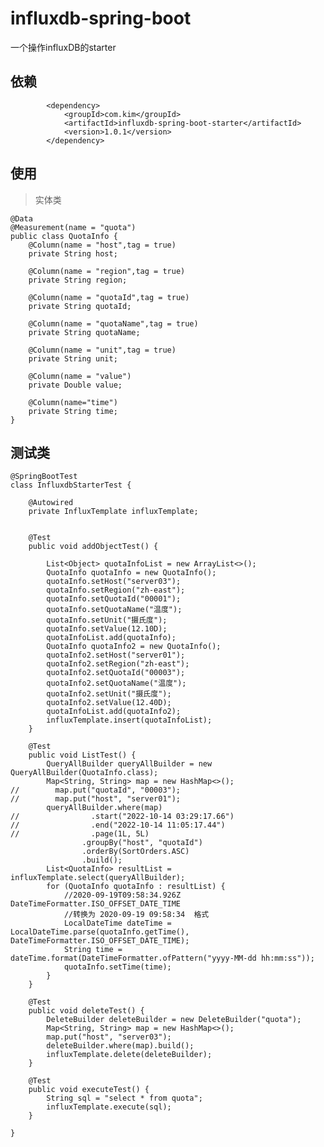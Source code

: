# influxdb-spring-boot
一个操作influxDB的starter
## 依赖
    
            <dependency>
                <groupId>com.kim</groupId>
                <artifactId>influxdb-spring-boot-starter</artifactId>
                <version>1.0.1</version>
            </dependency>
            
## 使用

> 实体类

    @Data
    @Measurement(name = "quota")
    public class QuotaInfo {
        @Column(name = "host",tag = true)
        private String host;
    
        @Column(name = "region",tag = true)
        private String region;
    
        @Column(name = "quotaId",tag = true)
        private String quotaId;
    
        @Column(name = "quotaName",tag = true)
        private String quotaName;
    
        @Column(name = "unit",tag = true)
        private String unit;
    
        @Column(name = "value")
        private Double value;
    
        @Column(name="time")
        private String time;
    }

## 测试类 

    @SpringBootTest
    class InfluxdbStarterTest {
    
        @Autowired
        private InfluxTemplate influxTemplate;
    
    
        @Test
        public void addObjectTest() {
    
            List<Object> quotaInfoList = new ArrayList<>();
            QuotaInfo quotaInfo = new QuotaInfo();
            quotaInfo.setHost("server03");
            quotaInfo.setRegion("zh-east");
            quotaInfo.setQuotaId("00001");
            quotaInfo.setQuotaName("温度");
            quotaInfo.setUnit("摄氏度");
            quotaInfo.setValue(12.10D);
            quotaInfoList.add(quotaInfo);
            QuotaInfo quotaInfo2 = new QuotaInfo();
            quotaInfo2.setHost("server01");
            quotaInfo2.setRegion("zh-east");
            quotaInfo2.setQuotaId("00003");
            quotaInfo2.setQuotaName("温度");
            quotaInfo2.setUnit("摄氏度");
            quotaInfo2.setValue(12.40D);
            quotaInfoList.add(quotaInfo2);
            influxTemplate.insert(quotaInfoList);
        }
    
        @Test
        public void ListTest() {
            QueryAllBuilder queryAllBuilder = new QueryAllBuilder(QuotaInfo.class);
            Map<String, String> map = new HashMap<>();
    //        map.put("quotaId", "00003");
    //        map.put("host", "server01");
            queryAllBuilder.where(map)
    //                .start("2022-10-14 03:29:17.66")
    //                .end("2022-10-14 11:05:17.44")
    //                .page(1L, 5L)
                    .groupBy("host", "quotaId")
                    .orderBy(SortOrders.ASC)
                    .build();
            List<QuotaInfo> resultList = influxTemplate.select(queryAllBuilder);
            for (QuotaInfo quotaInfo : resultList) {
                //2020-09-19T09:58:34.926Z   DateTimeFormatter.ISO_OFFSET_DATE_TIME
                //转换为 2020-09-19 09:58:34  格式
                LocalDateTime dateTime = LocalDateTime.parse(quotaInfo.getTime(), DateTimeFormatter.ISO_OFFSET_DATE_TIME);
                String time = dateTime.format(DateTimeFormatter.ofPattern("yyyy-MM-dd hh:mm:ss"));
                quotaInfo.setTime(time);
            }
        }
    
        @Test
        public void deleteTest() {
            DeleteBuilder deleteBuilder = new DeleteBuilder("quota");
            Map<String, String> map = new HashMap<>();
            map.put("host", "server03");
            deleteBuilder.where(map).build();
            influxTemplate.delete(deleteBuilder);
        }
    
        @Test
        public void executeTest() {
            String sql = "select * from quota";
            influxTemplate.execute(sql);
        }
    
    }

                


